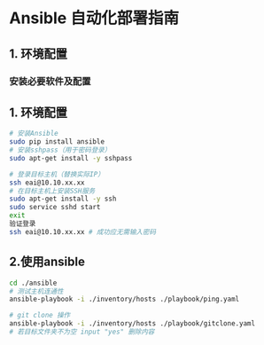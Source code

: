 # Ansible 自动化部署指南

## 1. 环境配置

### 安装必要软件及配置

## 1. 环境配置
```bash
# 安装Ansible
sudo pip install ansible
# 安装sshpass（用于密码登录）
sudo apt-get install -y sshpass

# 登录目标主机（替换实际IP）
ssh eai@10.10.xx.xx
# 在目标主机上安装SSH服务
sudo apt-get install -y ssh
sudo service sshd start
exit
验证登录
ssh eai@10.10.xx.xx # 成功应无需输入密码
```

## 2.使用ansible
```bash
cd ./ansible
# 测试主机连通性
ansible-playbook -i ./inventory/hosts ./playbook/ping.yaml

# git clone 操作
ansible-playbook -i ./inventory/hosts ./playbook/gitclone.yaml
# 若目标文件夹不为空 input "yes" 删除内容
```

